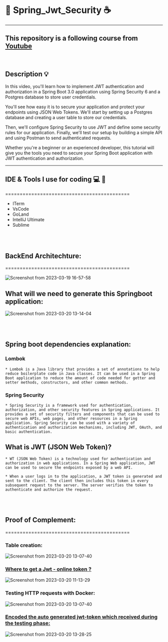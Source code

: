 # :book: Spring_Jwt_Security :coffee:
----------------------------------------------------------
## This repository is a following course from [Youtube](https://www.youtube.com/watch?v=KxqlJblhzfI&t=1578s)

<br/>

## Description :bulb:

In this video, you'll learn how to implement JWT authentication and authorization in a Spring Boot 3.0 application using Spring Security 6 and a Postgres database to store user credentials. 

You'll see how easy it is to secure your application and protect your endpoints using JSON Web Tokens. We'll start by setting up a Postgres database and creating a user table to store our credentials. 

Then, we'll configure Spring Security to use JWT and define some security rules for our application. Finally, we'll test our setup by building a simple API and using Postman to send authenticated requests. 

Whether you're a beginner or an experienced developer, this tutorial will give you the tools you need to secure your Spring Boot application with JWT authentication and authorization.

----------------------------------------------------------

## IDE & Tools I use for coding 💻   🎒
===========================================
- ITerm
- VsCode
- GoLand
- IntelliJ Ultimate
- Sublime


<br/><br/>
## BackEnd Architechture:
===========================================

![Screenshot from 2023-03-19 16-57-58](https://user-images.githubusercontent.com/49017322/226323291-64c0778f-4563-4f6f-84e2-a2f269f41ccb.png)

## What will we need to generate this Springboot application:

![Screenshot from 2023-03-20 13-14-04](https://user-images.githubusercontent.com/49017322/226323808-58255e5d-a3f9-40c5-8997-7cc6682c5837.png)

<br/><br/>

## Spring boot dependencies explanation:
### Lombok

    * Lombok is a Java library that provides a set of annotations to help reduce boilerplate code in Java classes. It can be used in a Spring Boot application to reduce the amount of code needed for getter and setter methods, constructors, and other common methods.

### Spring Security

    * Spring Security is a framework used for authentication, authorization, and other security features in Spring applications. It provides a set of security filters and components that can be used to secure web APIs, web pages, and other resources in a Spring application. Spring Security can be used with a variety of authentication and authorization mechanisms, including JWT, OAuth, and basic authentication.

## What is JWT (JSON Web Token)?

    * WT (JSON Web Token) is a technology used for authentication and authorization in web applications. In a Spring Web application, JWT can be used to secure the endpoints exposed by a web API.
    
    * When a user logs in to the application, a JWT token is generated and sent to the client. The client then includes this token in every subsequent request to the server. The server verifies the token to authenticate and authorize the request.

<br/><br/>

## Proof of Complement:
===========================================

### Table creation:

![Screenshot from 2023-03-20 13-07-40](https://user-images.githubusercontent.com/49017322/226322900-608034b0-57d1-4c14-bff6-63f0a414c9e8.png)

### [Where to get a Jwt - online token ?](https://www.allkeysgenerator.com/Random/Security-Encryption-Key-Generator.aspx)

![Screenshot from 2023-03-20 11-13-29](https://user-images.githubusercontent.com/49017322/226323095-03907590-bbcd-45a3-b86d-4dd79cc97cd6.png)

### Testing HTTP requests with Docker:

![Screenshot from 2023-03-20 13-07-40](https://user-images.githubusercontent.com/49017322/226325266-7ec8efc5-ef6c-4a21-8bce-f844e41dea2a.png)

### [Encoded the auto generated jwt-token which received during the testing phase:](https://jwt.io/)

![Screenshot from 2023-03-20 13-28-25](https://user-images.githubusercontent.com/49017322/226326741-2529d015-dd76-4c02-bdc7-3d466daf64bc.png)

